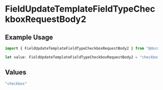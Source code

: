 # FieldUpdateTemplateFieldTypeCheckboxRequestBody2

## Example Usage

```typescript
import { FieldUpdateTemplateFieldTypeCheckboxRequestBody2 } from "@documenso/sdk-typescript/models/operations";

let value: FieldUpdateTemplateFieldTypeCheckboxRequestBody2 = "checkbox";
```

## Values

```typescript
"checkbox"
```